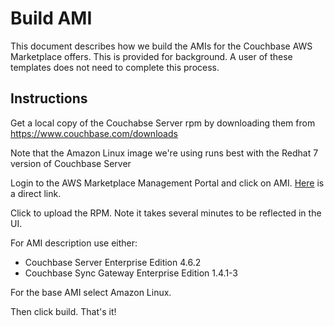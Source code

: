 # Build AMI

This document describes how we build the AMIs for the Couchbase AWS Marketplace offers.  This is provided for background.  A user of these templates does not need to complete this process.

## Instructions

Get a local copy of the Couchabse Server rpm by downloading them from https://www.couchbase.com/downloads

Note that the Amazon Linux image we're using runs best with the Redhat 7 version of Couchbase Server

Login to the AWS Marketplace Management Portal and click on AMI.  [Here](https://aws.amazon.com/marketplace/management/manage-products) is a direct link.

Click to upload the RPM.  Note it takes several minutes to be reflected in the UI.

For AMI description use either:
* Couchbase Server Enterprise Edition 4.6.2
* Couchbase Sync Gateway Enterprise Edition 1.4.1-3

For the base AMI select Amazon Linux.

Then click build.  That's it!
